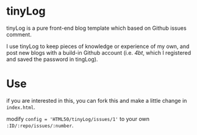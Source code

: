 # tinyLog
tinyLog is a pure front-end blog template which based on Github issues comment.

I use tinyLog to keep pieces of knowledge or experience of my own, and post new blogs with a build-in Github account (i.e. *4bt*, which I registered and saved the password in tingLog).



# Use

if you are interested in this, you can fork this and make a little change in `index.html`.

modify `config = 'HTML50/tinyLog/issues/1'` to your own `:ID/:repo/issues/:number`.